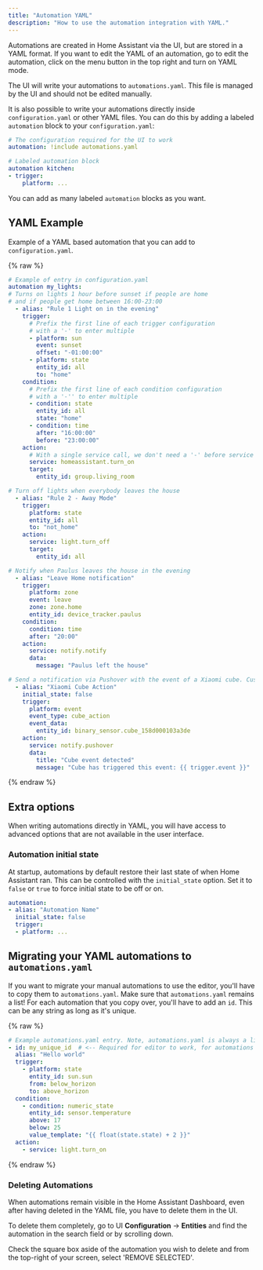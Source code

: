```yaml
---
title: "Automation YAML"
description: "How to use the automation integration with YAML."
---
```


Automations are created in Home Assistant via the UI, but are stored in a YAML format. If you want to edit the YAML of an automation, go to edit the automation, click on the menu button in the top right and turn on YAML mode.

The UI will write your automations to `automations.yaml`. This file is managed by the UI and should not be edited manually.

It is also possible to write your automations directly inside `configuration.yaml` or other YAML files. You can do this by adding a labeled `automation` block to your `configuration.yaml`:

```yaml
# The configuration required for the UI to work
automation: !include automations.yaml

# Labeled automation block
automation kitchen:
- trigger:
    platform: ...
```

You can add as many labeled `automation` blocks as you want.

## YAML Example

Example of a YAML based automation that you can add to `configuration.yaml`.

{% raw %}

```yaml
# Example of entry in configuration.yaml
automation my_lights:
# Turns on lights 1 hour before sunset if people are home
# and if people get home between 16:00-23:00
  - alias: "Rule 1 Light on in the evening"
    trigger:
      # Prefix the first line of each trigger configuration
      # with a '-' to enter multiple
      - platform: sun
        event: sunset
        offset: "-01:00:00"
      - platform: state
        entity_id: all
        to: "home"
    condition:
      # Prefix the first line of each condition configuration
      # with a '-'' to enter multiple
      - condition: state
        entity_id: all
        state: "home"
      - condition: time
        after: "16:00:00"
        before: "23:00:00"
    action:
      # With a single service call, we don't need a '-' before service - though you can if you want to
      service: homeassistant.turn_on
      target:
        entity_id: group.living_room

# Turn off lights when everybody leaves the house
  - alias: "Rule 2 - Away Mode"
    trigger:
      platform: state
      entity_id: all
      to: "not_home"
    action:
      service: light.turn_off
      target:
        entity_id: all

# Notify when Paulus leaves the house in the evening
  - alias: "Leave Home notification"
    trigger:
      platform: zone
      event: leave
      zone: zone.home
      entity_id: device_tracker.paulus
    condition:
      condition: time
      after: "20:00"
    action:
      service: notify.notify
      data:
        message: "Paulus left the house"

# Send a notification via Pushover with the event of a Xiaomi cube. Custom event from the Xiaomi component.
  - alias: "Xiaomi Cube Action"
    initial_state: false
    trigger:
      platform: event
      event_type: cube_action
      event_data:
        entity_id: binary_sensor.cube_158d000103a3de
    action:
      service: notify.pushover
      data:
        title: "Cube event detected"
        message: "Cube has triggered this event: {{ trigger.event }}"
```

{% endraw %}


## Extra options

When writing automations directly in YAML, you will have access to advanced options that are not available in the user interface.

### Automation initial state

At startup, automations by default restore their last state of when Home Assistant ran. This can be controlled with the `initial_state` option. Set it to `false` or `true` to force initial state to be off or on.

```yaml
automation:
- alias: "Automation Name"
  initial_state: false
  trigger:
  - platform: ...
```

## Migrating your YAML automations to `automations.yaml`

If you want to migrate your manual automations to use the editor, you'll have to copy them to `automations.yaml`. Make sure that `automations.yaml` remains a list! For each automation that you copy over, you'll have to add an `id`. This can be any string as long as it's unique.

{% raw %}

```yaml
# Example automations.yaml entry. Note, automations.yaml is always a list!
- id: my_unique_id  # <-- Required for editor to work, for automations created with the editor the id will be automatically generated.
  alias: "Hello world"
  trigger:
    - platform: state
      entity_id: sun.sun
      from: below_horizon
      to: above_horizon
  condition:
    - condition: numeric_state
      entity_id: sensor.temperature
      above: 17
      below: 25
      value_template: "{{ float(state.state) + 2 }}"
  action:
    - service: light.turn_on
```

{% endraw %}

### Deleting Automations

When automations remain visible in the Home Assistant Dashboard, even after having deleted in the YAML file, you have to delete them in the UI.

To delete them completely, go to UI **Configuration** -> **Entities** and find the automation in the search field or by scrolling down.

Check the square box aside of the automation you wish to delete and from the top-right of your screen, select 'REMOVE SELECTED'.
